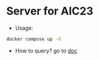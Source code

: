 # Server for AIC23
- Usage:
```bash
docker compose up -d
```

- How to query? go to [doc](localhost:8000/docs)